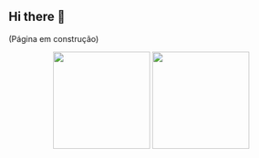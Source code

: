 ## Hi there 👋
(Página em construção)

<div align="center">
  <img height="170em" src="https://github-readme-stats.vercel.app/api?username=tiagoleic02&show_icons=true&theme=tokyonight"/>
    <img height="170em" src="https://github-readme-stats.vercel.app/api/top-langs/?username=tiagoleic02&layout=compact&theme=tokyonight"/>
  <img height="1" src="https://komarev.com/ghpvc/?username=tiagoleic02&color=blue"/>
</div>


<!--
**tiagoleic02/tiagoleic02** is a ✨ _special_ ✨ repository because its `README.md` (this file) appears on your GitHub profile.

Here are some ideas to get you started:

- 🔭 I’m currently working on ...
- 🌱 I’m currently learning ...
- 👯 I’m looking to collaborate on ...
- 🤔 I’m looking for help with ...
- 💬 Ask me about ...
- 📫 How to reach me: ...
- 😄 Pronouns: ...
- ⚡ Fun fact: ...
-->
